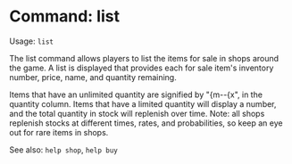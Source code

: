 # Command: list
Usage: `list`

The list command allows players to list the items for sale in shops around the
game. A list is displayed that provides each for sale item's inventory number,
price, name, and quantity remaining.

Items that have an unlimited quantity are signified by "{m--{x", in the quantity
column. Items that have a limited quantity will display a number, and the total
quantity in stock will replenish over time. Note: all shops replenish stocks at
different times, rates, and probabilities, so keep an eye out for rare items in
shops.

See also: `help shop`, `help buy`
